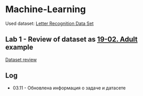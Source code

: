 # Machine-Learning

Used dataset: [Letter Recognition Data Set](http://archive.ics.uci.edu/ml/datasets/Letter+Recognition)

## Lab 1 - Review of dataset as [19-02. Adult](https://github.com/NikolaiZolotykh/MachineLearningCourse/blob/master/19-02.%20Adult.ipynb) example

[Dataset review](L1-dataset_review/letter-recognition-review.ipynb)

## Log

* 03.11 - Обновлена информация о задаче и датасете
